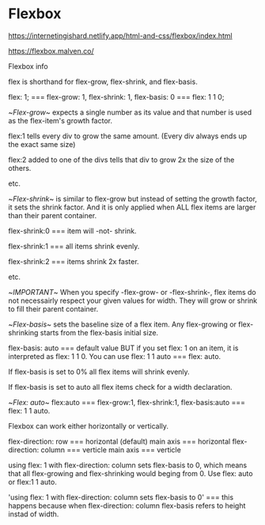 # Flexbox

https://internetingishard.netlify.app/html-and-css/flexbox/index.html

https://flexbox.malven.co/

Flexbox info

flex is shorthand for flex-grow, flex-shrink, and flex-basis.

flex: 1; === flex-grow: 1, flex-shrink: 1, flex-basis: 0 === flex: 1 1 0;

~*Flex-grow*~ expects a single number as its value and that number is used as the flex-item's growth factor. 

flex:1 tells every div to grow the same amount. (Every div always ends up the exact same size)

flex:2 added to one of the divs tells that div to grow 2x the size of the others.

etc.

~*Flex-shrink*~ is similar to flex-grow but instead of setting the growth factor, it sets the shrink factor. And it is only applied when ALL flex items are larger than their parent container.

flex-shrink:0 === item will -not- shrink.

flex-shrink:1 === all items shrink evenly.

flex-shrink:2 === items shrink 2x faster.

etc.

~*IMPORTANT*~ When you specify -flex-grow- or -flex-shrink-, flex items do not necessairly respect your given values for width. They will grow or shrink to fill their parent container.

~*Flex-basis*~ sets the baseline size of a flex item. Any flex-growing or flex-shrinking starts from the flex-basis initial size.

flex-basis: auto === default value BUT if you set flex: 1 on an item, it is interpreted as flex: 1 1 0. You can use flex: 1 1 auto === flex: auto.

If flex-basis is set to 0% all flex items will shrink evenly.

If flex-basis is set to auto all flex items check for a width declaration.

~*Flex: auto*~ 
flex:auto === flex-grow:1, flex-shrink:1, flex-basis:auto === flex: 1 1 auto.



Flexbox can work either horizontally or vertically. 

flex-direction: row === horizontal (default) main axis === horizontal
flex-direction: column === verticle main axis === verticle

using flex: 1 with flex-direction: column sets flex-basis to 0, which means that all flex-growing and flex-shrinking would beging from 0. Use flex: auto or flex:1 1 auto.

'using flex: 1 with flex-direction: column sets flex-basis to 0' === this happens because when flex-direction: column flex-basis refers to height instad of width.